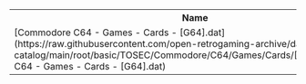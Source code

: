 <table>
<tr><th>Name</th><th>Size</th></tr>
<tr><td>
[Commodore C64 - Games - Cards - [G64].dat](https://raw.githubusercontent.com/open-retrogaming-archive/dat-catalog/main/root/basic/TOSEC/Commodore/C64/Games/Cards/[G64]/Commodore C64 - Games - Cards - [G64].dat)
</td><td>13433</td></tr>
</table>
